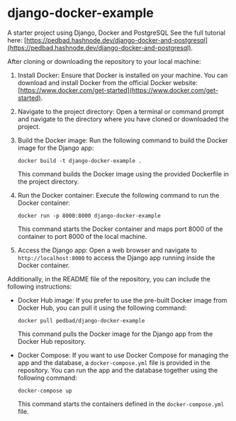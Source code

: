 # django-docker-example
A starter project using Django, Docker and PostgreSQL
See the full tutorial here:
[https://pedbad.hashnode.dev/django-docker-and-postgresql](https://pedbad.hashnode.dev/django-docker-and-postgresql).

After cloning or downloading the repository to your local machine:

1. Install Docker: Ensure that Docker is installed on your machine. You can download and install Docker from the official Docker website: [https://www.docker.com/get-started](https://www.docker.com/get-started).

2. Navigate to the project directory: Open a terminal or command prompt and navigate to the directory where you have cloned or downloaded the project.

3. Build the Docker image: Run the following command to build the Docker image for the Django app:

   ```
   docker build -t django-docker-example .
   ```

   This command builds the Docker image using the provided Dockerfile in the project directory.

4. Run the Docker container: Execute the following command to run the Docker container:

   ```
   docker run -p 8000:8000 django-docker-example
   ```

   This command starts the Docker container and maps port 8000 of the container to port 8000 of the local machine.

5. Access the Django app: Open a web browser and navigate to `http://localhost:8000` to access the Django app running inside the Docker container.

Additionally, in the README file of the repository, you can include the following instructions:



- Docker Hub image: If you prefer to use the pre-built Docker image from Docker Hub, you can pull it using the following command:

   ```
   docker pull pedbad/django-docker-example
   ```

   This command pulls the Docker image for the Django app from the Docker Hub repository.

- Docker Compose: If you want to use Docker Compose for managing the app and the database, a `docker-compose.yml` file is provided in the repository. You can run the app and the database together using the following command:

   ```
   docker-compose up
   ```

   This command starts the containers defined in the `docker-compose.yml` file.


